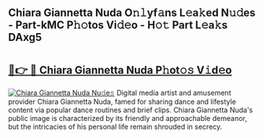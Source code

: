 ## Chiara Giannetta Nuda O𝚗𝚕yf𝚊ns L𝚎a𝚔ed N𝚞𝚍es - Part-kMC P𝚑𝚘tos Vi𝚍𝚎o - H𝚘𝚝 Part L𝚎a𝚔s DAxg5

# <h2><a href="http://kfdio3.oniu.top/?m=Chiara+Giannetta+Nuda">🔗👉 🔴 Chiara Giannetta Nuda P𝚑ot𝚘𝚜 V𝚒d𝚎o</a></h2>

[![Chiara Giannetta Nuda Nu𝚍e𝚜](https://i.imgur.com/0qMVB7G.gif)](http://kfdio3.oniu.top/?m=Chiara+Giannetta+Nuda)
Digital media artist and amusement provider Chiara Giannetta Nuda, famed for sharing dance and lifestyle content via popular dance routines and brief clips. Chiara Giannetta Nuda's public image is characterized by its friendly and approachable demeanor, but the intricacies of his personal life remain shrouded in secrecy.  
